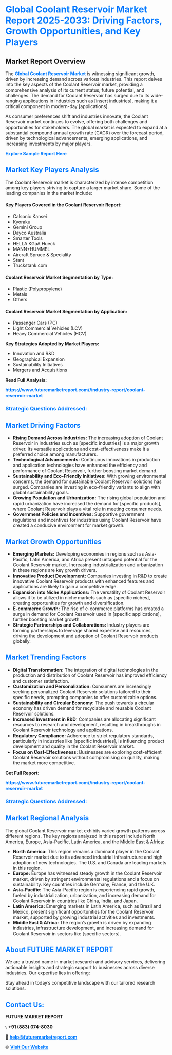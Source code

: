 <h1 style="color: #007BFF;">Global Coolant Reservoir Market Report 2025-2033: Driving Factors, Growth Opportunities, and Key Players</h1>

<section id="overview">
<h2>Market Report Overview</h2>
<p>The <a href="https://www.futuremarketreport.com//industry-report/coolant-reservoir-market" style="color: #007BFF; text-decoration: none;"><strong>Global Coolant Reservoir Market</strong></a> is witnessing significant growth, driven by increasing demand across various industries. This report delves into the key aspects of the Coolant Reservoir market, providing a comprehensive analysis of its current status, future potential, and challenges. The demand for Coolant Reservoir has surged due to its wide-ranging applications in industries such as [insert industries], making it a critical component in modern-day [applications].</p>
<p>As consumer preferences shift and industries innovate, the Coolant Reservoir market continues to evolve, offering both challenges and opportunities for stakeholders. The global market is expected to expand at a substantial compound annual growth rate (CAGR) over the forecast period, driven by technological advancements, emerging applications, and increasing investments by major players.</p>
</section>

<section id="overview">
<p><a href="https://www.futuremarketreport.com//request-sample/reportId=92369" style="color: #007BFF; text-decoration: none;"><strong>Explore Sample Report Here</strong></a></p>
</section>

<section id="key-players">
<h2 style="color: #007BFF;">Market Key Players Analysis</h2>
<p>The Coolant Reservoir market is characterized by intense competition among key players striving to capture a larger market share. Some of the leading companies in the market include:</p>
<h4>Key Players Covered in the Coolant Reservoir Report:</h4>
<ul><li>Calsonic Kansei</li><li>Kyoraku</li><li>Gemini Group</li><li>Dayco Australia</li><li>Smarter Tools</li><li>HELLA KGaA Hueck</li><li>MANN+HUMMEL</li><li>Aircraft Spruce &amp; Speciality</li><li>Stant</li><li>Truckstank.com</li></ul>
<h4>Coolant Reservoir Market Segmentation by Type:</h4>
<ul><li>Plastic (Polypropylene)</li><li>Metals</li><li>Others</li></ul>

<h4>Coolant Reservoir Market Segmentation by Application:</h4>
<ul><li>Passenger Cars (PC)</li><li>Light Commercial Vehicles (LCV)</li><li>Heavy Commercial Vehicles (HCV)</li></ul>
<p><strong>Key Strategies Adopted by Market Players:</strong></p>
<ul>
<li>Innovation and R&D</li>
<li>Geographical Expansion</li>
<li>Sustainability Initiatives</li>
<li>Mergers and Acquisitions</li>
</ul>
</section>

<section>
<p><strong>Read Full Analysis: </strong></p><a href="https://www.futuremarketreport.com//industry-report/coolant-reservoir-market" style="color: #007BFF; text-decoration: none;"><strong>https://www.futuremarketreport.com//industry-report/coolant-reservoir-market</strong></a>
<h3 style="color: #007BFF;">Strategic Questions Addressed:</h3>
</section>

<section id="driving-factors">
<h2 style="color: #007BFF;">Market Driving Factors</h2>
<ul>
<li><strong>Rising Demand Across Industries:</strong> The increasing adoption of Coolant Reservoir in industries such as [specific industries] is a major growth driver. Its versatile applications and cost-effectiveness make it a preferred choice among manufacturers.</li>
<li><strong>Technological Advancements:</strong> Continuous innovations in production and application technologies have enhanced the efficiency and performance of Coolant Reservoir, further boosting market demand.</li>
<li><strong>Sustainability and Eco-Friendly Initiatives:</strong> With growing environmental concerns, the demand for sustainable Coolant Reservoir solutions has surged. Companies are investing in eco-friendly variants to align with global sustainability goals.</li>
<li><strong>Growing Population and Urbanization:</strong> The rising global population and rapid urbanization have increased the demand for [specific products], where Coolant Reservoir plays a vital role in meeting consumer needs.</li>
<li><strong>Government Policies and Incentives:</strong> Supportive government regulations and incentives for industries using Coolant Reservoir have created a conducive environment for market growth.</li>
</ul>
</section>

<section id="growth-opportunities">
<h2 style="color: #007BFF;">Market Growth Opportunities</h2>
<ul>
<li><strong>Emerging Markets:</strong> Developing economies in regions such as Asia-Pacific, Latin America, and Africa present untapped potential for the Coolant Reservoir market. Increasing industrialization and urbanization in these regions are key growth drivers.</li>
<li><strong>Innovative Product Development:</strong> Companies investing in R&D to create innovative Coolant Reservoir products with enhanced features and applications are likely to gain a competitive edge.</li>
<li><strong>Expansion into Niche Applications:</strong> The versatility of Coolant Reservoir allows it to be utilized in niche markets such as [specific niches], creating opportunities for growth and diversification.</li>
<li><strong>E-commerce Growth:</strong> The rise of e-commerce platforms has created a surge in demand for Coolant Reservoir used in [specific applications], further boosting market growth.</li>
<li><strong>Strategic Partnerships and Collaborations:</strong> Industry players are forming partnerships to leverage shared expertise and resources, driving the development and adoption of Coolant Reservoir products globally.</li>
</ul>
</section>

<section id="trending-factors">
<h2 style="color: #007BFF;">Market Trending Factors</h2>
<ul>
<li><strong>Digital Transformation:</strong> The integration of digital technologies in the production and distribution of Coolant Reservoir has improved efficiency and customer satisfaction.</li>
<li><strong>Customization and Personalization:</strong> Consumers are increasingly seeking personalized Coolant Reservoir solutions tailored to their specific needs, prompting companies to offer customizable options.</li>
<li><strong>Sustainability and Circular Economy:</strong> The push towards a circular economy has driven demand for recyclable and reusable Coolant Reservoir solutions.</li>
<li><strong>Increased Investment in R&D:</strong> Companies are allocating significant resources to research and development, resulting in breakthroughs in Coolant Reservoir technology and applications.</li>
<li><strong>Regulatory Compliance:</strong> Adherence to strict regulatory standards, particularly in industries like [specific industries], is influencing product development and quality in the Coolant Reservoir market.</li>
<li><strong>Focus on Cost-Effectiveness:</strong> Businesses are exploring cost-efficient Coolant Reservoir solutions without compromising on quality, making the market more competitive.</li>
</ul>
</section>

<section>
<p><strong>Get Full Report: </strong></p><a href="https://www.futuremarketreport.com//industry-report/coolant-reservoir-market" style="color: #007BFF; text-decoration: none;"><strong>https://www.futuremarketreport.com//industry-report/coolant-reservoir-market</strong></a>
<h3 style="color: #007BFF;">Strategic Questions Addressed:</h3>
</section>


<section id="regional-analysis">
<h2 style="color: #007BFF;">Market Regional Analysis</h2>
<p>The global Coolant Reservoir market exhibits varied growth patterns across different regions. The key regions analyzed in this report include North America, Europe, Asia-Pacific, Latin America, and the Middle East & Africa:</p>
<ul>
<li><strong>North America:</strong> This region remains a dominant player in the Coolant Reservoir market due to its advanced industrial infrastructure and high adoption of new technologies. The U.S. and Canada are leading markets in this region.</li>
<li><strong>Europe:</strong> Europe has witnessed steady growth in the Coolant Reservoir market, driven by stringent environmental regulations and a focus on sustainability. Key countries include Germany, France, and the U.K.</li>
<li><strong>Asia-Pacific:</strong> The Asia-Pacific region is experiencing rapid growth, fueled by industrialization, urbanization, and increasing demand for Coolant Reservoir in countries like China, India, and Japan.</li>
<li><strong>Latin America:</strong> Emerging markets in Latin America, such as Brazil and Mexico, present significant opportunities for the Coolant Reservoir market, supported by growing industrial activities and investments.</li>
<li><strong>Middle East & Africa:</strong> The region’s growth is driven by expanding industries, infrastructure development, and increasing demand for Coolant Reservoir in sectors like [specific sectors].</li>
</ul>
</section>

<footer>
<h2 style="color: #007BFF;">About FUTURE MARKET REPORT</h2>
<p>We are a trusted name in market research and advisory services, delivering actionable insights and strategic support to businesses across diverse industries. Our expertise lies in offering:</p>

<p>Stay ahead in today’s competitive landscape with our tailored research solutions.</p>

<h2 style="color: #007BFF;">Contact Us:</h2>
<p><strong>FUTURE MARKET REPORT</strong></p>
<p>📞 <strong>+91 (883) 074-8030</strong></p>
<p>📧 <strong><a href="mailto:help@futuremarketreport.com" style="color: #007BFF;">help@futuremarketreport.com</a></strong></p>
<p>🌐 <strong><a href="https://www.futuremarketreport.com/" style="color: #007BFF;">Visit Our Website</a></strong></p>
</footer>